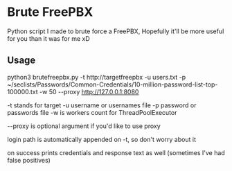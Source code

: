 # Brute FreePBX

Python script I made to brute force a FreePBX, Hopefully it'll be more useful for you than it was for me xD


## Usage


python3 brutefreepbx.py  -t http://targetfreepbx -u users.txt -p ~/seclists/Passwords/Common-Credentials/10-million-password-list-top-100000.txt -w 50 --proxy http://127.0.0.1:8080

-t stands for target
-u username or usernames file
-p password or passwords file
-w is workers count for ThreadPoolExecutor 

--proxy is optional argument if you'd like to use proxy

login path is automatically appended on -t, so don't worry about it

on success prints credentials and response text as well (sometimes I've had false positives)
